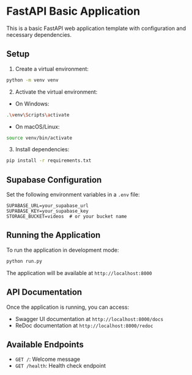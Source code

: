 # FastAPI Basic Application

This is a basic FastAPI web application template with configuration and necessary dependencies.

## Setup

1. Create a virtual environment:
```bash
python -m venv venv
```

2. Activate the virtual environment:
- On Windows:
```bash
.\venv\Scripts\activate
```
- On macOS/Linux:
```bash
source venv/bin/activate
```

3. Install dependencies:
```bash
pip install -r requirements.txt
```

## Supabase Configuration

Set the following environment variables in a `.env` file:

```
SUPABASE_URL=your_supabase_url
SUPABASE_KEY=your_supabase_key
STORAGE_BUCKET=videos  # or your bucket name
```

## Running the Application

To run the application in development mode:

```bash
python run.py
```

The application will be available at `http://localhost:8000`

## API Documentation

Once the application is running, you can access:
- Swagger UI documentation at `http://localhost:8000/docs`
- ReDoc documentation at `http://localhost:8000/redoc`

## Available Endpoints

- `GET /`: Welcome message
- `GET /health`: Health check endpoint 